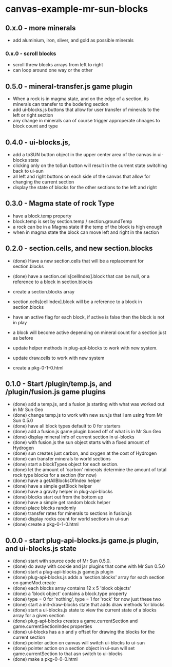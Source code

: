 # canvas-example-mr-sun-blocks

## 0.x.0 - more minerals
* add aluminium, iron, sliver, and gold as possible minerals

### 0.x.0 - scroll blocks
* scroll threw blocks arrays from left to right
* can loop around one way or the other

## 0.5.0 - mineral-transfer.js game plugin
* When a rock is in magma state, and on the edge of a section, its minerals can transfer to the bodering section
* add ui-blocks.js buttons that allow for user transfer of minerals to the left or right section
* any change in minerals can of course trigger approperate chnages to block count and type

## 0.4.0 - ui-blocks.js, 
* add a toSUN button object in the upper center area of the canvas in ui-blocks state
* clicking only on the toSun button will result in the current state switching back to ui-sun
* all left and right buttons on each side of the canvas that allow for changing the current section
* display the state of blocks for the other sections to the left and right

## 0.3.0 - Magma state of rock Type
* have a block.temp property
* block.temp is set by section.temp / section.groundTemp
* a rock can be in a Magma state if the temp of the block is high enough
* when in magma state the block can move left and right in the section

## 0.2.0 - section.cells, and new section.blocks
* (done) Have a new section.cells that will be a replacement for section.blocks
* (done) have a section.cells\[cellIndex\].block that can be null, or a reference to a block in section.blocks
* create a section.blocks array
* section.cells[cellIndex].block will be a reference to a block in section.blocks

* have an active flag for each block, if active is false then the block is not in play
* a block will become active depending on mineral count for a section just as before
* update helper methods in plug-api-blocks to work with new system.
* update draw.cells to work with new system
* create a pkg-0-1-0.html

## 0.1.0 - Start /plugin/temp.js, and /plugin/fusion.js game plugins
* (done) add a temp.js, and a fusion.js starting with what was worked out in Mr Sun Geo
* (done) change temp.js to work with new sun.js that I am using from Mr Sun 0.5.0
* (done) have all block types default to 0 for starters
* (done) add a fusion.js game plugin based off of what is in Mr Sun Geo
* (done) display mineral info of current section in ui-blocks
* (done) with fusion.js the sun object starts with a fixed amount of Hydrogen
* (done) sun creates just carbon, and oxygen at the cost of Hydrogen
* (done) can transfer minerals to world sections
* (done) start a blockTypes object for each section.
* (done) let the amount of 'carbon' minerals determine the amount of total rock type blocks for a section (for now)
* (done) have a getAllBlocksOfIndex helper
* (done) have a simple getBlock helper
* (done) have a gravity helper in plug-api-blocks
* (done) blocks start out from the bottom up
* (done) have a simple get random block helper
* (done) place blocks randomly
* (done) transfer rates for minerals to sections in fusion.js
* (done) display rocks count for world sections in ui-sun
* (done) create a pkg-0-1-0.html

## 0.0.0 - start plug-api-blocks.js game.js plugin, and ui-blocks.js state
* (done) start with source code of Mr Sun 0.5.0.
* (done) do away with cookie and jar plugins that come with Mr Sun 0.5.0
* (done) start a plug-api-blocks.js game.js plugin
* (done) plug-api-blocks.js adds a 'section.blocks' array for each section on gameMod.create
* (done) each blocks array contains 12 x 5 'block objects'
* (done) a 'block object' contains a block.type property
* (done) type = 0 for 'nothing', type = 1 for 'rock' for now just these two
* (done) start a init-draw-blocks state that adds draw methods for blocks
* (done) start a ui-blocks.js state to view the current state of a blocks array for a given section
* (done) plug-api-blocks creates a game.currentSection and game.currentSectionIndex properties
* (done) ui-blocks has a x and y offset for drawing the blocks for the current section
* (done) pointer action on canvas will switch ui-blocks to ui-sun
* (done) pointer action on a section object in ui-sun will set game.currentSection to that asn switch to ui-blocks
* (done) make a pkg-0-0-0.html